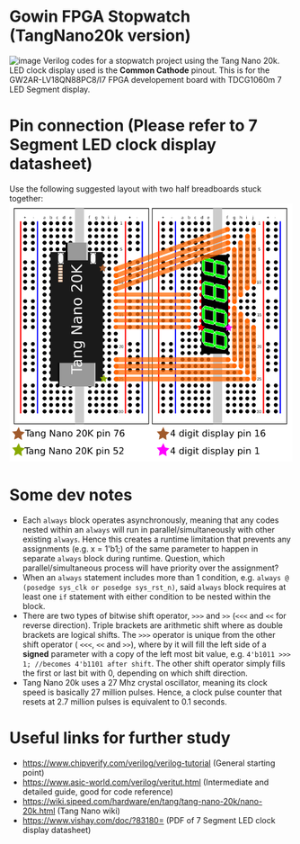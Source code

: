# Gowin FPGA Stopwatch (TangNano20k version)

 ![image](./diagram/pic.jpg)
 Verilog codes for a stopwatch project using the Tang Nano 20k. LED clock display used is the **Common Cathode** pinout. This is for the GW2AR-LV18QN88PC8/I7 FPGA developement board with TDCG1060m 7 LED Segment display.
 
# Pin connection (Please refer to 7 Segment LED clock display datasheet)
Use the following suggested layout with two half breadboards stuck together:
![image](./diagram/setup.png)
 
# Some dev notes
 * Each `always` block operates asynchronously, meaning that any codes nested within an `always` will run in parallel/simultaneously with other existing `always`. Hence this creates a runtime limitation that prevents any assignments (e.g. x = 1'b1;) of the same parameter to happen in separate `always` block during runtime. Question, which parallel/simultaneous process will have priority over the assignment?
 * When an `always` statement includes more than 1 condition, e.g. `always @ (posedge sys_clk or posedge sys_rst_n)`, said `always` block requires at least one `if` statement with either condition to be nested within the block.
 * There are two types of bitwise shift operator, `>>>` and `>>` (`<<<` and `<<` for reverse direction). Triple brackets are arithmetic shift where as double brackets are logical shifts. The `>>>` operator is unique from the other shift operator ( `<<<`, `<<` and `>>`), where by it will fill the left side of a **signed** parameter with a copy of the left most bit value, e.g. `4'b1011 >>> 1; //becomes 4'b1101 after shift`. The other shift operator simply fills the first or last bit with 0, depending on which shift direction.
 * Tang Nano 20k uses a 27 Mhz crystal oscillator, meaning its clock speed is basically 27 million pulses. Hence, a clock pulse counter that resets at 2.7 million pulses is equivalent to 0.1 seconds.

# Useful links for further study
 * https://www.chipverify.com/verilog/verilog-tutorial (General starting point)
 * https://www.asic-world.com/verilog/veritut.html (Intermediate and detailed guide, good for code reference)
 * https://wiki.sipeed.com/hardware/en/tang/tang-nano-20k/nano-20k.html (Tang Nano wiki)
 * https://www.vishay.com/doc/?83180= (PDF of 7 Segment LED clock display datasheet)
